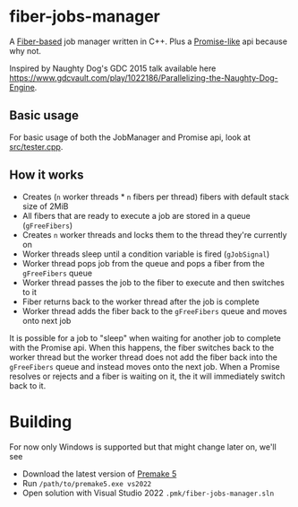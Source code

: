# fiber-jobs-manager
A [Fiber-based](https://en.wikipedia.org/wiki/Fiber_(computer_science)) job manager written in C++.
Plus a [Promise-like](https://developer.mozilla.org/en-US/docs/Web/JavaScript/Reference/Global_Objects/Promise) api because why not.

Inspired by Naughty Dog's GDC 2015 talk available here https://www.gdcvault.com/play/1022186/Parallelizing-the-Naughty-Dog-Engine.

## Basic usage
For basic usage of both the JobManager and Promise api, look at [src/tester.cpp](./src/tester.cpp).

## How it works
 * Creates (`n` worker threads * `n` fibers per thread) fibers with default stack size of 2MiB
 * All fibers that are ready to execute a job are stored in a queue (`gFreeFibers`)
 * Creates `n` worker threads and locks them to the thread they're currently on
 * Worker threads sleep until a condition variable is fired (`gJobSignal`)
 * Worker thread pops job from the queue and pops a fiber from the `gFreeFibers` queue
 * Worker thread passes the job to the fiber to execute and then switches to it
 * Fiber returns back to the worker thread after the job is complete
 * Worker thread adds the fiber back to the `gFreeFibers` queue and moves onto next job

It is possible for a job to "sleep" when waiting for another job to complete with the Promise api.
When this happens, the fiber switches back to the worker thread but the worker thread does not add
the fiber back into the `gFreeFibers` queue and instead moves onto the next job. When a Promise
resolves or rejects and a fiber is waiting on it, the it will immediately switch back to it.

# Building
For now only Windows is supported but that might change later on, we'll see

 * Download the latest version of [Premake 5](https://premake.github.io/download)
 * Run `/path/to/premake5.exe vs2022`
 * Open solution with Visual Studio 2022 `.pmk/fiber-jobs-manager.sln`
